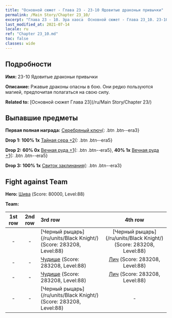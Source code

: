 ```yaml
---
title: "Основной сюжет - Глава 23 - 23-10 Ядовитые драконьи привычки"
permalink: /Main Story/Chapter 23_10/
excerpt: "Глава 23 - 10. Эра хаоса  Основной сюжет - Глава 23_10. 23-10 Ядовитые драконьи привычки"
last_modified_at: 2021-07-14
locale: ru
ref: "Chapter 23_10.md"
toc: false
classes: wide
---
```


## Подробности

 **Имя:** 23-10 Ядовитые драконьи привычки

 **Описание:** Ржавые драконы опасны в бою. Они редко пользуются магией, предпочитая полагаться на свою силу.

 **Related to:** [Основной сюжет Глава 23](/ru/Main Story/Chapter 23/)

## Выпавшие предметы

 **Первая полная награда:** [Серебряный ключ](/ItemsRU/con_693/){: .btn .btn--era3}

 **Drop 1:** **100% 1x** [Тайная сера +2](/ItemsRU/mat_78/){: .btn .btn--era5}

 **Drop 2:** **60% 0x** [Вечная руда +1](/ItemsRU/mat_68/){: .btn .btn--era5}, **40% 1x** [Вечная руда +1](/ItemsRU/mat_68/){: .btn .btn--era5}

 **Drop 3:** **100% 1x** [Свиток заклинания](/ItemsRU/con_694/){: .btn .btn--era3}


## Fight against Team
 **Hero:** [Шива](/ru/heroes/Shiva/) (Score: 80000, Level:88)

 **Team:**


  | 1st row | 2nd row | 3rd row | 4th row |
  |:----:|:----:|:----|:----:|
  | - | - | [Черный рыцарь](/ru/units/Black Knight/) (Score: 283208, Level:88)  | [Черный рыцарь](/ru/units/Black Knight/) (Score: 283208, Level:88)  |
  | - | - | [Чудище](/ru/units/Behemoth/) (Score: 283208, Level:88)  | [Лич](/ru/units/Lich/) (Score: 283208, Level:88)  |
  | - | - | [Чудище](/ru/units/Behemoth/) (Score: 283208, Level:88)  | [Лич](/ru/units/Lich/) (Score: 283208, Level:88)  |
  | - | - | [Черный рыцарь](/ru/units/Black Knight/) (Score: 283208, Level:88)  | - |


